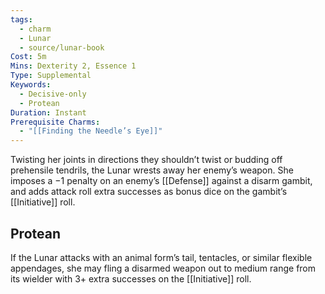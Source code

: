 ```yaml
---
tags:
  - charm
  - Lunar
  - source/lunar-book
Cost: 5m
Mins: Dexterity 2, Essence 1
Type: Supplemental
Keywords:
  - Decisive-only
  - Protean
Duration: Instant
Prerequisite Charms:
  - "[[Finding the Needle’s Eye]]"
---
```

Twisting her joints in directions they shouldn’t twist or budding off prehensile tendrils, the Lunar wrests away her enemy’s weapon. She imposes a −1 penalty on an enemy’s [[Defense]] against a disarm gambit, and adds attack roll extra successes as bonus dice on the gambit’s [[Initiative]] roll. 
## Protean 

If the Lunar attacks with an animal form’s tail, tentacles, or similar flexible appendages, she may fling a disarmed weapon out to medium range from its wielder with 3+ extra successes on the [[Initiative]] roll.